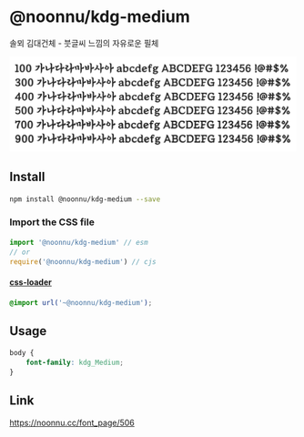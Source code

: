 # @noonnu/kdg-medium

솔뫼 김대건체 - 붓글씨 느낌의 자유로운 필체

![example](./example.png)

## Install

```bash
npm install @noonnu/kdg-medium --save
```

### Import the CSS file

```js
import '@noonnu/kdg-medium' // esm
// or
require('@noonnu/kdg-medium') // cjs
```

#### [css-loader](https://github.com/webpack-contrib/css-loader)

```css
@import url('~@noonnu/kdg-medium');
```

## Usage

```css
body {
    font-family: kdg_Medium;
}
```

## Link

https://noonnu.cc/font_page/506
